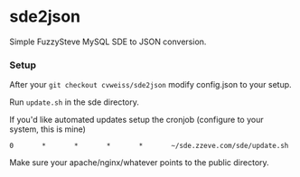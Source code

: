 # sde2json
Simple FuzzySteve MySQL SDE to JSON conversion.

### Setup

After your ```git checkout cvweiss/sde2json``` modify config.json to your setup.

Run ```update.sh``` in the sde directory.

If you'd like automated updates setup the cronjob (configure to your system, this is mine)

    0       *       *       *       *       ~/sde.zzeve.com/sde/update.sh

Make sure your apache/nginx/whatever points to the public directory. 
